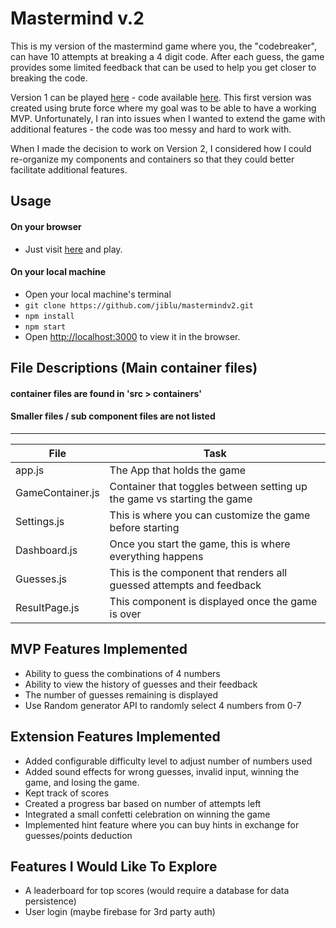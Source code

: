# Mastermind v.2

This is my version of the mastermind game where you, the "codebreaker", can have 10 attempts at breaking a 4 digit code. After each guess, the game provides some limited feedback that can be used to help you get closer to breaking the code.

Version 1 can be played [here](https://jiblu.github.io/masterm1nd-game/) - code available [here](https://github.com/jiblu/masterm1nd-game).
This first version was created using brute force where my goal was to be able to have a working MVP. Unfortunately, I ran into issues when I wanted to extend the game with additional features - the code was too messy and hard to work with.

When I made the decision to work on Version 2, I considered how I could re-organize my components and containers so that they could better facilitate additional features.

## Usage

#### On your browser
 - Just visit [here](https://jiblu.github.io/mastermindv2) and play.
#### On your local machine
- Open your local machine's terminal
- `git clone https://github.com/jiblu/mastermindv2.git`
- `npm install`
- `npm start`
- Open [http://localhost:3000](http://localhost:3000) to view it in the browser.

## File Descriptions (Main container files)
#### container files are found in 'src > containers'
#### Smaller files / sub component files are not listed
---
File|Task
---|---
app.js | The App that holds the game
GameContainer.js | Container that toggles between setting up the game vs starting the game
Settings.js | This is where you can customize the game before starting
Dashboard.js | Once you start the game, this is where everything happens
Guesses.js | This is the component that renders all guessed attempts and feedback
ResultPage.js | This component is displayed once the game is over

## MVP Features Implemented
- Ability to guess the combinations of 4 numbers
- Ability to view the history of guesses and their feedback
- The number of guesses remaining is displayed
- Use Random generator API to randomly select 4 numbers from 0-7

## Extension Features Implemented
- Added configurable difficulty level to adjust number of numbers used
- Added sound effects for wrong guesses, invalid input, winning the game, and losing the game.
- Kept track of scores
- Created a progress bar based on number of attempts left
- Integrated a small confetti celebration on winning the game
- Implemented hint feature where you can buy hints in exchange for guesses/points deduction

## Features I Would Like To Explore
- A leaderboard for top scores (would require a database for data persistence)
- User login (maybe firebase for 3rd party auth)

